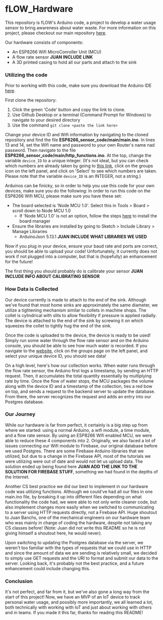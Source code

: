 # fLOW_Hardware

This repository is fLOW's Arduino code, a project to develop a water usage sensor to bring awareness about water waste. For more information on this project, please checkout our main repository [here](https://github.com/allisonchen23/fLOW_frontend).

Our hardware consists of components:
* An ESP8266 Wifi MicroConroller Unit (MCU)
* A flow rate sensor **JUAN INCLUDE LINK**
* A 3D printed casing to hold all our parts and attach to the sink


### Utilizing the code

Prior to working with this code, make sure you download the Arduino IDE [here](https://www.arduino.cc/en/main/software).

First clone the repository:
1. Click the green 'Code' button and copy the link to clone.
2. Use Github Desktop or a terminal (Command Prompt for Windows) to navigate to your desired directory
3. Use the command `git clone <paste the link here>`

Change your device ID and Wifi information by navigating to the cloned repository and find the file **ESP8266_sensor_code/main/main.ino**. In lines 13 and 14, set the Wifi name and password to your own Router's name nad password. Then navigate to the file **ESP8266_sensor_code/main/http_functions.ino**. At the top, change the variable `device_ID` to a unique integer. (It's not ideal, but you can check which numbers are already taken by going to [this link](http://allisonchen.co/fLOW_frontend/#/fLOW_frontend/pages/about.js), click on the groups icon on the left panel, and click on 'Select' to see which numbers are taken. Please note that the variable `device_ID` is an INTEGER, not a string.)

Arduinos can be finicky, so in order to help you use this code for your own devices, make sure you do the following: 
In order to run this code on the ESP8266 Wifi MCU, please make sure you have these set:
* The board selected is 'Node MCU 1.0'. Select this in Tools > Board > scroll down to Node MCU 1.0
  * If 'Node MCU  1.0' is not an option, follow the steps [here](https://www.instructables.com/id/Esp8266-Firebase-Connection/) to install the board manager
* Ensure the libraries are installed by going to Sketch > Include Library > Manage Libraries
  * ArduinoJson 5.13.1
  **JUAN INCLUDE WHAT LIBRARIES WE USED**
  
Now if you plug in your device, ensure your baud rate and ports are correct, you should be able to upload your code! Unfortunately, it currently does not work if not plugged into a computer, but that is (hopefully) an enhancement for the future!

The first thing you should probably do is calibrate your sensor **JUAN INCLUDE INFO ABOUT CALIBRATING SENSOR**

### How Data is Collected

Our device currently is made to attach to the end of the sink. Although we've found that *most* home sinks are approximately the same diameter, we utilize a tightening mechanism similar to collets in machine shops. The collet is cylindrical with slits to allow flexibility if pressure is applied radially. The device is attached to the end of the sink by screwing it on which squeezes the collet to tightly hug the end of the sink. 

Once the code is uploaded to the device, the device is ready to be used! Simply run some water through the flow rate sensor and on the Arduino console, you should be able to see how much water is recorded. If you navigate to the [website](http://allisonchen.co/fLOW_frontend/#/fLOW_frontend/pages/about.js), click on the groups page on the left panel, and select your unique device ID, you should see data!

On a high level, here's how our collection works. When water runs through the flow rate sensor, the Arduino first logs a timestamp, by sending an HTTP request. Then, it accumulates the total quantity essentially by multiplying rate by time. Once the flow of water stops, the MCU packages the volume along with the device ID and a timestamp of the collection, ties a red bow on top, and sends a request to the backend server to update the database. From there, the server recognizes the request and adds an entry into our Postgres database.

### Our Journey

While our hardware is far from perfect, it certainly is a big step up from where we started: using a normal Arduino, a wifi module, a time module, and a flow rate sensor. By using an ESP8266 Wifi enabled MCU, we were able to reduce these 4 components into 2. Originally, we also faced a lot of issues connecting our Wifi module to Firebase, our original database before we used Postgres. There are some Firebase Arduino libraries that we utilized, but due to a change in the Firebase API, most of the tutorials we were utilizing were out of date and would not let us upload data. The solution ended up being found here **JUAN ADD THE LINK TO THE SOLUTION FOR FIREBASE STUFF**, something we had found in the depths of the Internet.

Another CS best practice we did our best to implement in our hardware code was utilizing functions. Although we could've had all our files in one main.ino file, by breaking it up into different files depending on what functionality the code had, we were able to not only write cleaner code, but also implement changes more easily when we switched to communicating to a server using HTTP requests directly, not a Firebase API. Huge shoutout to Juan Banchs, one of the mechanical engineers on our hardware team who was mainly in charge of coding the hardware, despite not taking any CS classes before! (Note: Juan did not write this README so he is not giving himself a shoutout here, he would never). 

Upon switching to updating the Postgres database via the server, we weren't too familiar with the types of requests that we could use in HTTP and since the amount of data we are sending is relatively small, we decided to simply use GET requests and the URI to format and submit our data to the server. Looking back, it's probably not the best practice, and a future enhancement could include changing this. 

### Conclusion

It's not perfect, and far from it, but we've also gone a long way from the start of this project! Now, we have an MVP of an IoT device to track personal water usage, and possibly more importantly, we all learned a lot, both technically with working with IoT and just about working with others and in teams. If you made it this far, thanks for reading this README!
